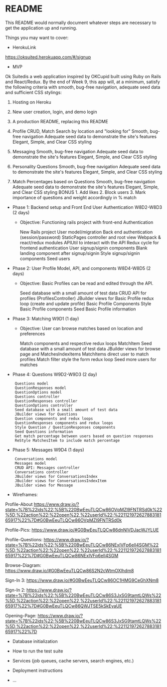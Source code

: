 # README

This README would normally document whatever steps are necessary to get the
application up and running.

Things you may want to cover:

* HerokuLink

https://oksuited.herokuapp.com/#/signup

* MVP

Ok Suitedis a web application inspired by OKCupid built using Ruby on Rails and React/Redux. By the end of Week 9, this app will, at a minimum, satisfy the following criteria with smooth, bug-free navigation, adequate seed data and sufficient CSS stylings:

  1. Hosting on Heroku

  2. New user creation, login, and demo login

  3. A production README, replacing this README

  4. Profile CRUD, Match Search by location and "looking for"
      Smooth, bug-free navigation
      Adequate seed data to demonstrate the site's features
      Elegant, Simple, and Clear CSS styling

  5. Messaging
      Smooth, bug-free navigation
      Adequate seed data to demonstrate the site's features
      Elegant, Simple, and Clear CSS styling

  6. Personality Questions
      Smooth, bug-free navigation
      Adequate seed data to demonstrate the site's features
      Elegant, Simple, and Clear CSS styling

  7. Match Percentages based on Questions
      Smooth, bug-free navigation
      Adequate seed data to demonstrate the site's features
      Elegant, Simple, and Clear CSS styling
  BONUS
    1. Add likes
    2. Block users
    3. Mark importance of questions and weight accordingly in % match

* Phase 1: Backend setup and Front End User Authentication W8D2-W8D3 (2 days)

  * Objective: Functioning rails project with front-end Authentication

       New Rails project
       User model/migration
       Back end authentication (session/password)
       StaticPages controller and root view
       Webpack & react/redux modules
       APIUtil to interact with the API
       Redux cycle for frontend authentication
       User signup/signin components
       Blank landing component after signup/signin
       Style signup/signin components
       Seed users

* Phase 2: User Profile Model, API, and components W8D4-W8D5 (2 days)

  * Objective: Basic Profiles can be read and edited through the API.

       Seed database with a small amount of test data
       CRUD API for profiles (ProfilesController)
       JBuilder views for Basic Profile
       redux loop (create and update profile)
       Basic Profile Components
       Style Basic Profile components
       Seed Basic Profile information

* Phase 3: Matching W9D1 (1 day)

  * Objective: User can browse matches based on location and preferences

       Match components and respective redux loops
       MatchItem
       Seed database with a small amount of test data
       JBuilder views for browse page and MatchesIndexItems
       MatchItems direct user to match profiles
       Match filter
       style the form
       redux loop
       Seed more users for matches

* Phase 4: Questions W9D2-W9D3 (2 day)

       Questions model
       QuestionResponses model
       QuestionOptions model
       Questions controller
       QuestionResponses controller
       QuestionOptions controller
       Seed database with a small amount of test data
       JBuilder views for Questions
       Question components and redux loops
       QuestionResponses components and redux loops
       Style Question / QuestionResponses components
       Seed Questions information
       Get match percentage between users based on question responses
       ReStyle MatchesItem to include match percentage

* Phase 5: Messages W9D4 (1 days)

       Conversations model
       Messages model
       CRUD API: Messages controller
       Conversations controller
       JBuilder views for ConversationsIndex
       JBuilder views for ConversationsIndexItem
       JBuilder views for Message

* Wireframes:

Profile-About https://www.draw.io/?state=%7B%22ids%22:%5B%220BwEeuTLQCw86OVpMZl9FNTRSd0k%22%5D,%22action%22:%22open%22,%22userId%22:%22112197262788318165917%22%7D#G0BwEeuTLQCw86OVpMZl9FNTRSd0k

Profile-Pics: https://www.draw.io/#G0BwEeuTLQCw86dnNlVDJacWJYLUE

Profile-Questions: https://www.draw.io/?state=%7B%22ids%22:%5B%220BwEeuTLQCw86NExIVFp6elI4SGM%22%5D,%22action%22:%22open%22,%22userId%22:%22112197262788318165917%22%7D#G0BwEeuTLQCw86NExIVFp6elI4SGM

Browse-Diagram: https://www.draw.io/#G0BwEeuTLQCw86S2N2cWtmOXlhdm8

Sign-In 3: https://www.draw.io/#G0BwEeuTLQCw86OC1HMG9CeGhXNm8

Sign-In 2: https://www.draw.io/?state=%7B%22ids%22:%5B%220BwEeuTLQCw86S3JxSG9tamtLQWs%22%5D,%22action%22:%22open%22,%22userId%22:%22112197262788318165917%22%7D#G0BwEeuTLQCw86QWJTSE5kSkEyaUE

Opening-Page: https://www.draw.io/?state=%7B%22ids%22:%5B%220BwEeuTLQCw86S3JxSG9tamtLQWs%22%5D,%22action%22:%22open%22,%22userId%22:%22112197262788318165917%22%7D



* Database initialization

* How to run the test suite

* Services (job queues, cache servers, search engines, etc.)

* Deployment instructions

* ...
